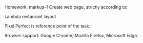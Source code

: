 Homework: markup-1
Create web page, strictly according to:

Lambda restaurant layout

Pixel Perfect is reference point of the task.

Browser support: Google Chrome, Mozilla Firefox, Microsoft Edge.